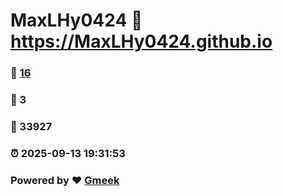 # MaxLHy0424 :link: https://MaxLHy0424.github.io 
### :page_facing_up: [16](https://MaxLHy0424.github.io/tag.html) 
### :speech_balloon: 3 
### :hibiscus: 33927 
### :alarm_clock: 2025-09-13 19:31:53 
### Powered by :heart: [Gmeek](https://github.com/Meekdai/Gmeek)
